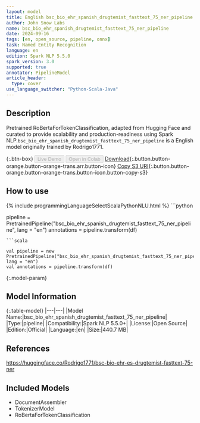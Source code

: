 ```yaml
---
layout: model
title: English bsc_bio_ehr_spanish_drugtemist_fasttext_75_ner_pipeline pipeline RoBertaForTokenClassification from Rodrigo1771
author: John Snow Labs
name: bsc_bio_ehr_spanish_drugtemist_fasttext_75_ner_pipeline
date: 2024-09-16
tags: [en, open_source, pipeline, onnx]
task: Named Entity Recognition
language: en
edition: Spark NLP 5.5.0
spark_version: 3.0
supported: true
annotator: PipelineModel
article_header:
  type: cover
use_language_switcher: "Python-Scala-Java"
---
```


## Description

Pretrained RoBertaForTokenClassification, adapted from Hugging Face and curated to provide scalability and production-readiness using Spark NLP.`bsc_bio_ehr_spanish_drugtemist_fasttext_75_ner_pipeline` is a English model originally trained by Rodrigo1771.

{:.btn-box}
<button class="button button-orange" disabled>Live Demo</button>
<button class="button button-orange" disabled>Open in Colab</button>
[Download](https://s3.amazonaws.com/auxdata.johnsnowlabs.com/public/models/bsc_bio_ehr_spanish_drugtemist_fasttext_75_ner_pipeline_en_5.5.0_3.0_1726449112666.zip){:.button.button-orange.button-orange-trans.arr.button-icon}
[Copy S3 URI](s3://auxdata.johnsnowlabs.com/public/models/bsc_bio_ehr_spanish_drugtemist_fasttext_75_ner_pipeline_en_5.5.0_3.0_1726449112666.zip){:.button.button-orange.button-orange-trans.button-icon.button-copy-s3}

## How to use



<div class="tabs-box" markdown="1">
{% include programmingLanguageSelectScalaPythonNLU.html %}
```python

pipeline = PretrainedPipeline("bsc_bio_ehr_spanish_drugtemist_fasttext_75_ner_pipeline", lang = "en")
annotations =  pipeline.transform(df)   

```
```scala

val pipeline = new PretrainedPipeline("bsc_bio_ehr_spanish_drugtemist_fasttext_75_ner_pipeline", lang = "en")
val annotations = pipeline.transform(df)

```
</div>

{:.model-param}
## Model Information

{:.table-model}
|---|---|
|Model Name:|bsc_bio_ehr_spanish_drugtemist_fasttext_75_ner_pipeline|
|Type:|pipeline|
|Compatibility:|Spark NLP 5.5.0+|
|License:|Open Source|
|Edition:|Official|
|Language:|en|
|Size:|440.7 MB|

## References

https://huggingface.co/Rodrigo1771/bsc-bio-ehr-es-drugtemist-fasttext-75-ner

## Included Models

- DocumentAssembler
- TokenizerModel
- RoBertaForTokenClassification